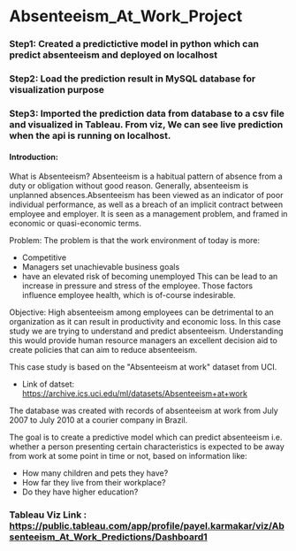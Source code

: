 # Absenteeism_At_Work_Project

### Step1: Created a predictictive model in python which can predict absenteeism and deployed on localhost
### Step2: Load the prediction result in MySQL database for visualization purpose
### Step3: Imported the prediction data from database to a csv file and visualized in Tableau. From viz, We can see live prediction when the api is running on localhost. 

#### Introduction:
What is Absenteeism?
Absenteeism is a habitual pattern of absence from a duty or obligation without good reason. Generally, absenteeism is unplanned absences.Absenteeism has been viewed as an indicator of poor individual performance, as well as a breach of an implicit contract between employee and employer. It is seen as a management problem, and framed in economic or quasi-economic terms.

Problem:
The problem is that the work environment of today is more:
* Competitive
* Managers set unachievable business goals 
* have an elevated risk of becoming unemployed
This can be lead to an increase in pressure and stress of the employee. Those factors influence employee health, which is of-course indesirable.

Objective: High absenteeism among employees can be detrimental to an organization as it can result in productivity and economic loss. In this case study we are trying to understand and predict absenteeism. Understanding this would provide human resource managers an excellent decision aid to create policies that can aim to reduce absenteeism.

This case study is based on the "Absenteeism at work" dataset from UCI.
* Link of datset: https://archive.ics.uci.edu/ml/datasets/Absenteeism+at+work

The database was created with records of absenteeism at work from July 2007 to July 2010 at a courier company in Brazil.

The goal is to create a predictive model which can predict absenteeism i.e. whether a person presenting certain characteristics is expected to be away from work at some point in time or not, based on information like:

* How many children and pets they have?
* How far they live from their workplace? 
* Do they have higher education?
### Tableau Viz Link : https://public.tableau.com/app/profile/payel.karmakar/viz/Absenteeism_At_Work_Predictions/Dashboard1
